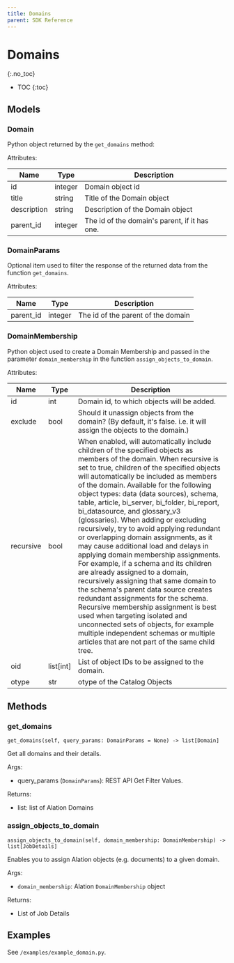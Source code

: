 ```yaml
---
title: Domains
parent: SDK Reference
---
```



# Domains
{:.no_toc}

* TOC
{:toc}

## Models

### Domain

Python object returned by the `get_domains` method:

Attributes:

| Name  | Type    | Description                |
|-------|---------|----------------------------|
| id    | integer | Domain object id           |
| title | string  | Title of the Domain object |
| description | string | Description of the Domain object |
| parent_id | integer | The id of the domain's parent, if it has one. |


### DomainParams

Optional item used to filter the response of the returned data from the function `get_domains`.

Attributes:

| Name      | Type    | Description                |
|-----------|---------|----------------------------|
| parent_id | integer | The id of the parent of the domain           |

### DomainMembership

Python object used to create a Domain Membership and passed in the parameter `domain_membership` in the function `assign_objects_to_domain`.

Attributes:

| Name          | Type      | Description  |
|---------------|-----------|--------------|
| id            | int       | Domain id, to which objects will be added. |
| exclude       | bool      | Should it unassign objects from the domain? (By default, it's false. i.e. it will assign the objects to the domain.) |
| recursive     | bool      | When enabled, will automatically include children of the specified objects as members of the domain. When recursive is set to true, children of the specified objects will automatically be included as members of the domain. Available for the following object types: data (data sources), schema, table, article, bi_server, bi_folder, bi_report, bi_datasource, and glossary_v3 (glossaries). When adding or excluding recursively, try to avoid applying redundant or overlapping domain assignments, as it may cause additional load and delays in applying domain membership assignments. For example, if a schema and its children are already assigned to a domain, recursively assigning that same domain to the schema's parent data source creates redundant assignments for the schema. Recursive membership assignment is best used when targeting isolated and unconnected sets of objects, for example multiple independent schemas or multiple articles that are not part of the same child tree.    |
| oid | list[int] | List of object IDs to be assigned to the domain. |
| otype | str | otype of the Catalog Objects |

## Methods

### get_domains

```
get_domains(self, query_params: DomainParams = None) -> list[Domain]
```

Get all domains and their details.

Args:
* query_params (`DomainParams`): REST API Get Filter Values.

Returns:
* list: list of Alation Domains

### assign_objects_to_domain

```
assign_objects_to_domain(self, domain_membership: DomainMembership) -> list[JobDetails]
```

Enables you to assign Alation objects (e.g. documents) to a given domain.

Args:
- `domain_membership`: Alation `DomainMembership` object

Returns:
- List of Job Details

## Examples

See `/examples/example_domain.py`.